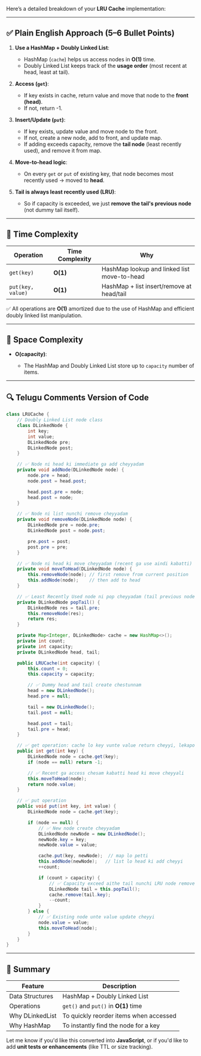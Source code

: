Here’s a detailed breakdown of your **LRU Cache** implementation:

---

## ✅ **Plain English Approach (5–6 Bullet Points)**

1. **Use a HashMap + Doubly Linked List**:

   * HashMap (`cache`) helps us access nodes in **O(1)** time.
   * Doubly Linked List keeps track of the **usage order** (most recent at head, least at tail).

2. **Access (`get`)**:

   * If key exists in cache, return value and move that node to the **front (head)**.
   * If not, return -1.

3. **Insert/Update (`put`)**:

   * If key exists, update value and move node to the front.
   * If not, create a new node, add to front, and update map.
   * If adding exceeds capacity, remove the **tail node** (least recently used), and remove it from map.

4. **Move-to-head logic**:

   * On every `get` or `put` of existing key, that node becomes most recently used → moved to **head**.

5. **Tail is always least recently used (LRU)**:

   * So if capacity is exceeded, we just **remove the tail's previous node** (not dummy tail itself).

---

## 🧠 **Time Complexity**

| Operation         | Time Complexity | Why                                         |
| ----------------- | --------------- | ------------------------------------------- |
| `get(key)`        | **O(1)**        | HashMap lookup and linked list move-to-head |
| `put(key, value)` | **O(1)**        | HashMap + list insert/remove at head/tail   |

✅ All operations are **O(1)** amortized due to the use of HashMap and efficient doubly linked list manipulation.

---

## 💾 **Space Complexity**

* **O(capacity)**:

  * The HashMap and Doubly Linked List store up to `capacity` number of items.

---

## 🔍 Telugu Comments Version of Code

```java
class LRUCache {
    // Doubly Linked List node class
    class DLinkedNode {
        int key;
        int value;
        DLinkedNode pre;
        DLinkedNode post;
    }

    // ✅ Node ni head ki immediate ga add cheyyadam
    private void addNode(DLinkedNode node) {
        node.pre = head;
        node.post = head.post;

        head.post.pre = node;
        head.post = node;
    }

    // ✅ Node ni list nunchi remove cheyyadam
    private void removeNode(DLinkedNode node) {
        DLinkedNode pre = node.pre;
        DLinkedNode post = node.post;

        pre.post = post;
        post.pre = pre;
    }

    // ✅ Node ni head ki move cheyyadam (recent ga use aindi kabatti)
    private void moveToHead(DLinkedNode node) {
        this.removeNode(node); // first remove from current position
        this.addNode(node);    // then add to head
    }

    // ✅ Least Recently Used node ni pop cheyyadam (tail previous node)
    private DLinkedNode popTail() {
        DLinkedNode res = tail.pre;
        this.removeNode(res);
        return res;
    }

    private Map<Integer, DLinkedNode> cache = new HashMap<>();
    private int count;
    private int capacity;
    private DLinkedNode head, tail;

    public LRUCache(int capacity) {
        this.count = 0;
        this.capacity = capacity;

        // ✅ Dummy head and tail create chestunnam
        head = new DLinkedNode();
        head.pre = null;

        tail = new DLinkedNode();
        tail.post = null;

        head.post = tail;
        tail.pre = head;
    }

    // ✅ get operation: cache lo key vunte value return cheyyi, lekapote -1
    public int get(int key) {
        DLinkedNode node = cache.get(key);
        if (node == null) return -1;

        // ✅ Recent ga access chesam kabatti head ki move cheyyali
        this.moveToHead(node);
        return node.value;
    }

    // ✅ put operation
    public void put(int key, int value) {
        DLinkedNode node = cache.get(key);

        if (node == null) {
            // ✅ New node create cheyyadam
            DLinkedNode newNode = new DLinkedNode();
            newNode.key = key;
            newNode.value = value;

            cache.put(key, newNode);  // map lo petti
            this.addNode(newNode);   // list lo head ki add cheyyi
            ++count;

            if (count > capacity) {
                // ✅ Capacity exceed aithe tail nunchi LRU node remove cheyyi
                DLinkedNode tail = this.popTail();
                cache.remove(tail.key);
                --count;
            }
        } else {
            // ✅ Existing node unte value update cheyyi
            node.value = value;
            this.moveToHead(node);
        }
    }
}
```

---

## 📝 Summary

| Feature         | Description                            |
| --------------- | -------------------------------------- |
| Data Structures | HashMap + Doubly Linked List           |
| Operations      | `get()` and `put()` in **O(1)** time   |
| Why DLinkedList | To quickly reorder items when accessed |
| Why HashMap     | To instantly find the node for a key   |

Let me know if you'd like this converted into **JavaScript**, or if you'd like to add **unit tests or enhancements** (like TTL or size tracking).
